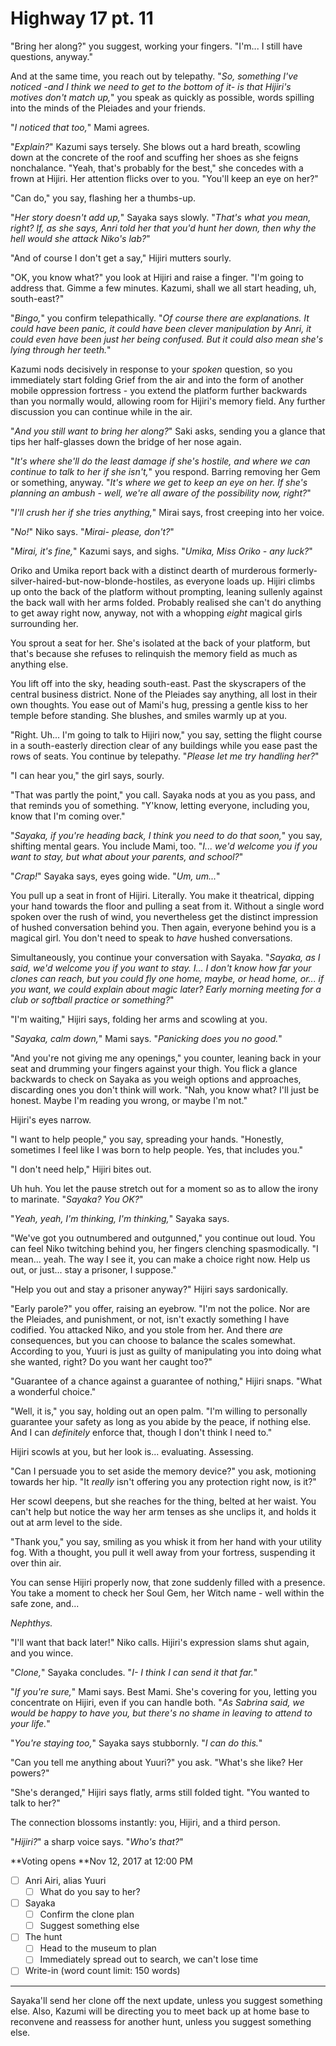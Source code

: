 # Highway 17 pt. 11

"Bring her along?" you suggest, working your fingers. "I'm... I still have questions, anyway."

And at the same time, you reach out by telepathy. "*So, something I've noticed -and I think we need to get to the bottom of it- is that Hijiri's motives don't match up,*" you speak as quickly as possible, words spilling into the minds of the Pleiades and your friends.

"*I noticed that too,*" Mami agrees.

"*Explain?*" Kazumi says tersely. She blows out a hard breath, scowling down at the concrete of the roof and scuffing her shoes as she feigns nonchalance. "Yeah, that's probably for the best," she concedes with a frown at Hijiri. Her attention flicks over to you. "You'll keep an eye on her?"

"Can do," you say, flashing her a thumbs-up.

"*Her story doesn't add up,*" Sayaka says slowly. "*That's what you mean, right? If, as she says, Anri told her that you'd hunt her down, then why the hell would she attack Niko's lab?*"

"And of course I don't get a say," Hijiri mutters sourly.

"OK, you know what?" you look at Hijiri and raise a finger. "I'm going to address that. Gimme a few minutes. Kazumi, shall we all start heading, uh, south-east?"

"*Bingo,*" you confirm telepathically. "*Of course there are explanations. It could have been panic, it could have been clever manipulation by Anri, it could even have been just her being confused. But it could also mean she's lying through her teeth.*"

Kazumi nods decisively in response to your *spoken* question, so you immediately start folding Grief from the air and into the form of another mobile oppression fortress - you extend the platform further backwards than you normally would, allowing room for Hijiri's memory field. Any further discussion you can continue while in the air.

"*And you still want to bring her along?*" Saki asks, sending you a glance that tips her half-glasses down the bridge of her nose again.

"*It's where she'll do the least damage if she's hostile, and where we can continue to talk to her if she isn't,*" you respond. Barring removing her Gem or something, anyway. "*It's where we get to keep an eye on her. If she's planning an ambush - well, we're all aware of the possibility now, right?*"

"*I'll crush her if she tries anything,*" Mirai says, frost creeping into her voice.

"*No!*" Niko says. "*Mirai- please, don't?*"

"*Mirai, it's fine,*" Kazumi says, and sighs. "*Umika, Miss Oriko - any luck?*"

Oriko and Umika report back with a distinct dearth of murderous formerly-silver-haired-but-now-blonde-hostiles, as everyone loads up. Hijiri climbs up onto the back of the platform without prompting, leaning sullenly against the back wall with her arms folded. Probably realised she can't do anything to get away right now, anyway, not with a whopping *eight* magical girls surrounding her.

You sprout a seat for her. She's isolated at the back of your platform, but that's because she refuses to relinquish the memory field as much as anything else.

You lift off into the sky, heading south-east. Past the skyscrapers of the central business district. None of the Pleiades say anything, all lost in their own thoughts. You ease out of Mami's hug, pressing a gentle kiss to her temple before standing. She blushes, and smiles warmly up at you.

"Right. Uh... I'm going to talk to Hijiri now," you say, setting the flight course in a south-easterly direction clear of any buildings while you ease past the rows of seats. You continue by telepathy. "*Please let me try handling her?*"

"I can hear you," the girl says, sourly.

"That was partly the point," you call. Sayaka nods at you as you pass, and that reminds you of something. "Y'know, letting everyone, including you, know that I'm coming over."

"*Sayaka, if you're heading back, I think you need to do that soon,*" you say, shifting mental gears. You include Mami, too. "*I... we'd welcome you if you want to stay, but what about your parents, and school?*"

"*Crap!*" Sayaka says, eyes going wide. "*Um, um...*"

You pull up a seat in front of Hijiri. Literally. You make it theatrical, dipping your hand towards the floor and pulling a seat from it. Without a single word spoken over the rush of wind, you nevertheless get the distinct impression of hushed conversation behind you. Then again, everyone behind you is a magical girl. You don't need to speak to *have* hushed conversations.

Simultaneously, you continue your conversation with Sayaka. "*Sayaka, as I said, we'd welcome you if you want to stay. I... I don't know how far your clones can reach, but you could fly one home, maybe, or head home, or... if you want, we could explain about magic later? Early morning meeting for a club or softball practice or something?*"

"I'm waiting," Hijiri says, folding her arms and scowling at you.

"*Sayaka, calm down,*" Mami says. "*Panicking does you no good.*"

"And you're not giving me any openings," you counter, leaning back in your seat and drumming your fingers against your thigh. You flick a glance backwards to check on Sayaka as you weigh options and approaches, discarding ones you don't think will work. "Nah, you know what? I'll just be honest. Maybe I'm reading you wrong, or maybe I'm not."

Hijiri's eyes narrow.

"I want to help people," you say, spreading your hands. "Honestly, sometimes I feel like I was born to help people. Yes, that includes you."

"I don't need help," Hijiri bites out.

Uh huh. You let the pause stretch out for a moment so as to allow the irony to marinate. "*Sayaka? You OK?*"

"*Yeah, yeah, I'm thinking, I'm thinking,*" Sayaka says.

"We've got you outnumbered and outgunned," you continue out loud. You can feel Niko twitching behind you, her fingers clenching spasmodically. "I mean... yeah. The way I see it, you can make a choice right now. Help us out, or just... stay a prisoner, I suppose."

"Help you out and stay a prisoner anyway?" Hijiri says sardonically.

"Early parole?" you offer, raising an eyebrow. "I'm not the police. Nor are the Pleiades, and punishment, or not, isn't exactly something I have codified. You attacked Niko, and you stole from her. And there *are* consequences, but you can choose to balance the scales somewhat. According to you, Yuuri is just as guilty of manipulating you into doing what she wanted, right? Do you want her caught too?"

"Guarantee of a chance against a guarantee of nothing," Hijiri snaps. "What a wonderful choice."

"Well, it is," you say, holding out an open palm. "I'm willing to personally guarantee your safety as long as you abide by the peace, if nothing else. And I can *definitely* enforce that, though I don't think I need to."

Hijiri scowls at you, but her look is... evaluating. Assessing.

"Can I persuade you to set aside the memory device?" you ask, motioning towards her hip. "It *really* isn't offering you any protection right now, is it?"

Her scowl deepens, but she reaches for the thing, belted at her waist. You can't help but notice the way her arm tenses as she unclips it, and holds it out at arm level to the side.

"Thank you," you say, smiling as you whisk it from her hand with your utility fog. With a thought, you pull it well away from your fortress, suspending it over thin air.

You can sense Hijiri properly now, that zone suddenly filled with a presence. You take a moment to check her Soul Gem, her Witch name - well within the safe zone, and...

*Nephthys.*

"I'll want that back later!" Niko calls. Hijiri's expression slams shut again, and you wince.

"*Clone,*" Sayaka concludes. "*I- I think I can send it that far.*"

"*If you're sure,*" Mami says. Best Mami. She's covering for you, letting you concentrate on Hijiri, even if you can handle both. "*As Sabrina said, we would be happy to have you, but there's no shame in leaving to attend to your life.*"

"*You're staying too,*" Sayaka says stubbornly. "*I can do this.*"

"Can you tell me anything about Yuuri?" you ask. "What's she like? Her powers?"

"She's deranged," Hijiri says flatly, arms still folded tight. "You wanted to talk to her?"

The connection blossoms instantly: you, Hijiri, and a third person.

"*Hijiri?*" a sharp voice says. "*Who's that?*"

\*\*Voting opens **Nov 12, 2017 at 12:00 PM
- [ ] Anri Airi, alias Yuuri
  - [ ] What do you say to her?
- [ ] Sayaka
  - [ ] Confirm the clone plan
  - [ ] Suggest something else
- [ ] The hunt
  - [ ] Head to the museum to plan
  - [ ] Immediately spread out to search, we can't lose time
- [ ] Write-in (word count limit: 150 words)

---

Sayaka'll send her clone off the next update, unless you suggest something else. Also, Kazumi will be directing you to meet back up at home base to reconvene and reassess for another hunt, unless you suggest something else.

